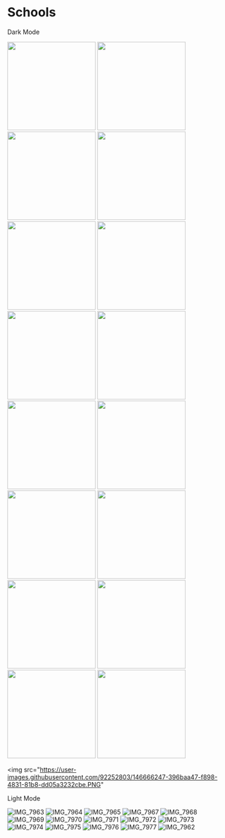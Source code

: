 # Schools

Dark Mode 

 <p float= "right"><img src="https://user-images.githubusercontent.com/92252937/146657885-2f61f524-5996-41c2-bf9a-71f6e1629861.png" alt="" width="200">

<img src="https://user-images.githubusercontent.com/92252828/150406946-b5a1f71f-c787-4f85-88c0-8d73cf6882c2.PNG" alt="" width="200">
<img src="https://user-images.githubusercontent.com/92252828/150406961-d1150f5a-3fc7-49e7-a243-cf4a29772a23.PNG) alt="" width="200">
<img src="https://user-images.githubusercontent.com/92252828/150406969-dc02e48a-a995-472d-b9bf-9e5c969fa314.PNG) alt="" width="200">
<img src="https://user-images.githubusercontent.com/92252828/150406971-560bfbd4-ee08-4146-bb99-8e38501cabb1.PNG) alt="" width="200">
<img src="https://user-images.githubusercontent.com/92252828/150406975-5c118fc1-e5d1-4431-8ddc-9d606b545e6e.PNG) alt="" width="200">
<img src="https://user-images.githubusercontent.com/92252828/150406980-6cfe35b0-9a5c-4873-b662-7edb4582b796.PNG) alt="" width="200">
<img src="https://user-images.githubusercontent.com/92252828/150406983-ac8375c7-f4f0-4855-a5dd-a8d998800ae4.PNG) alt="" width="200">
<img src="https://user-images.githubusercontent.com/92252828/150406986-bd4576ec-6092-4ff7-898c-b473a1fa3b28.PNG) alt="" width="200">
<img src="https://user-images.githubusercontent.com/92252828/150406989-54d56844-54db-4a17-906e-eaa2421df895.PNG) alt="" width="200">
<img src="https://user-images.githubusercontent.com/92252828/150406995-6ef06ce3-0051-46fd-b135-d86e64c66076.PNG) alt="" width="200">
<img src="https://user-images.githubusercontent.com/92252828/150406998-0781071e-bc41-46d8-a45d-24fcb38db9c0.PNG) alt="" width="200">
<img src="https://user-images.githubusercontent.com/92252828/150407000-f3464aa2-baf4-477f-b393-d9494d07f0b1.PNG) alt="" width="200">
<img src="https://user-images.githubusercontent.com/92252828/150407002-4c650ee9-d1cf-47a5-8d4a-191e479e4e46.PNG) alt="" width="200">
<img src="https://user-images.githubusercontent.com/92252828/150407007-d2a7ab31-ba5e-43af-ba66-0bc41b729ea3.PNG) alt="" width="200">
<img src="https://user-images.githubusercontent.com/92252828/150407009-e359b13b-8c64-442e-ab7a-c2f1bb0e3eea.PNG) alt="" width="200">
 
<img src="https://user-images.githubusercontent.com/92252803/146666247-396baa47-f898-4831-81b8-dd05a3232cbe.PNG" 

</p>
 
 
 
 
 
Light Mode
 
![IMG_7963](https://user-images.githubusercontent.com/92252828/150407059-ee0f5024-fbd1-495f-84a9-3ed0e8a4c0e5.PNG)
![IMG_7964](https://user-images.githubusercontent.com/92252828/150407070-692fc285-852f-4f0c-86e2-be4109fd4d26.PNG)
![IMG_7965](https://user-images.githubusercontent.com/92252828/150407074-25700584-9d4a-401b-9fc1-75992ec7cf7b.PNG)
![IMG_7967](https://user-images.githubusercontent.com/92252828/150407078-e262c712-2a01-4c09-96d7-c19662b50599.PNG)
![IMG_7968](https://user-images.githubusercontent.com/92252828/150407079-e1e93add-795c-4604-b806-643f7c7dc6d6.PNG)
![IMG_7969](https://user-images.githubusercontent.com/92252828/150407086-5a2cd729-044a-47b5-8919-de2ab685ede1.PNG)
![IMG_7970](https://user-images.githubusercontent.com/92252828/150407087-017544a7-5718-4810-8353-6fe1f6ec43f1.PNG)
![IMG_7971](https://user-images.githubusercontent.com/92252828/150407089-141c33d5-69af-4a51-80d8-17802925bd5c.PNG)
![IMG_7972](https://user-images.githubusercontent.com/92252828/150407095-46dce6eb-c304-4674-be6e-fa6a324e3eb0.PNG)
![IMG_7973](https://user-images.githubusercontent.com/92252828/150407096-d110dd13-76b4-47f3-ab62-ec9633211bb2.PNG)
![IMG_7974](https://user-images.githubusercontent.com/92252828/150407101-bdfe3403-554f-4db4-b8e7-ef065c50ea07.PNG)
![IMG_7975](https://user-images.githubusercontent.com/92252828/150407102-37fde8c1-1260-4966-8f97-8871990c3102.PNG)
![IMG_7976](https://user-images.githubusercontent.com/92252828/150407103-be5a7cdf-cca6-4630-9701-0f90f1e9536c.PNG)
![IMG_7977](https://user-images.githubusercontent.com/92252828/150407104-0ae20beb-dab5-4865-9b1b-efe7c9036ffc.PNG)
![IMG_7962](https://user-images.githubusercontent.com/92252828/150407048-8a2b3f24-6c02-4ce5-9a37-4a3442d8fac4.PNG)
